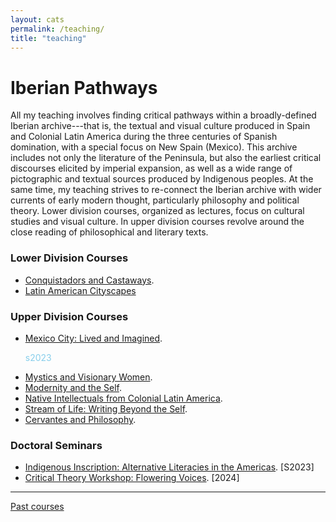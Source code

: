 ```yaml
---
layout: cats
permalink: /teaching/
title: "teaching"
---
```


# Iberian Pathways 

All my teaching involves finding critical pathways within a broadly-defined Iberian archive---that is, the textual and visual culture produced in Spain and Colonial Latin America during the three centuries of Spanish domination, with a special focus on New Spain (Mexico). This archive includes not only the literature of the Peninsula, but also the earliest critical discourses elicited by imperial expansion, as well as a wide range of pictographic and textual sources produced by Indigenous peoples. At the same time, my teaching strives to re-connect the Iberian archive with wider currents of early modern thought, particularly philosophy and political theory. Lower division courses, organized as lectures, focus on cultural studies and visual culture. In upper division courses revolve around the close reading of philosophical and literary texts.

### Lower Division Courses

- [Conquistadors and Castaways](/castaways/).
- [Latin American Cityscapes]()

### Upper Division Courses
- [Mexico City: Lived and Imagined](). <p style="color: skyblue">s2023</p>
- [Mystics and Visionary Women](/misticas/).
- [Modernity and the Self](/modern-self/).
- [Native Intellectuals from Colonial Latin America](/native-historians/).
- [Stream of Life: Writing Beyond the Self](/beyond-self/).
- [Cervantes and Philosophy](/cervantes/).

### Doctoral Seminars
- [Indigenous Inscription: Alternative Literacies in the Americas](). [S2023]
- [Critical Theory Workshop: Flowering Voices](). [2024]

--- 

[Past courses](/past-courses/)

